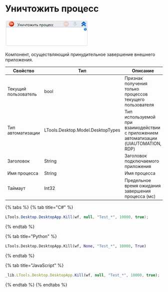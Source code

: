 # Уничтожить процесс

![](<../../../.gitbook/assets/image (974).png>)

Компонент, осуществляющий принудительное завершение внешнего приложения.

| Свойство             | Тип                               | Описание                                                                            |
| -------------------- | --------------------------------- | ----------------------------------------------------------------------------------- |
| Текущий пользователь | bool                              | Признак получения только процессов текущего пользователя                            |
| Тип автоматизации    | LTools.Desktop.Model.DesktopTypes | Тип используемой при взаимодействии с приложением автоматизации (UIAUTOMATION, RDP) |
| Заголовок            | String                            | Заголовок подключаемого приложения                                                  |
| Имя процесса         | String                            | Имя процесса                                                                        |
| Таймаут              | Int32                             | Предельное время ожидания завершения процесса (мс)                                  |

{% tabs %}
{% tab title="C#" %}
```csharp
LTools.Desktop.DesktopApp.Kill(wf, null, "Test_*", 10000, true);
```
{% endtab %}

{% tab title="Python" %}
```python
LTools.Desktop.DesktopApp.Kill(wf, None, "Test_*", 10000, True)
```
{% endtab %}

{% tab title="JavaScript" %}
```javascript
_lib.LTools.Desktop.DesktopApp.Kill(wf, null, "Test_*", 10000, true);
```
{% endtab %}
{% endtabs %}
